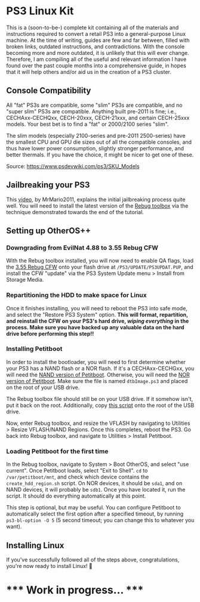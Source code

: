 # PS3 Linux Kit

This is a (soon-to-be-) complete kit containing all of the materials and instructions required to convert a retail PS3 into a general-purpose Linux machine. At the time of writing, guides are few and far between, filled with broken links, outdated instructions, and contradictions. With the console becoming more and more outdated, it is unlikely that this will ever change. Therefore, I am compiling all of the useful and relevant information I have found over the past couple months into a comprehensive guide, in hopes that it will help others and/or aid us in the creation of a PS3 cluster.

## Console Compatibility

All "fat" PS3s are compatible, some "slim" PS3s are compatible, and no "super slim" PS3s are compatible. Anything built pre-2011 is fine; i.e., CECHAxx-CECHQxx, CECH-20xxx, CECH-21xxx, and certain CECH-25xxx models. Your best bet is to find a "fat" or 2000/2100 series "slim". 

The slim models (especially 2100-series and pre-2011 2500-series) have the smallest CPU and GPU die sizes out of all the compatible consoles, and thus have lower power consumption, slightly stronger performance, and better thermals. If you have the choice, it might be nicer to get one of these.

Source: https://www.psdevwiki.com/ps3/SKU_Models

## Jailbreaking your PS3

This [video](https://www.youtube.com/watch?v=QldjWRGH0wA), by MrMario2011, explains the initial jailbreaking process quite well. You will need to install the latest version of the [Rebug toolbox](https://github.com/Joonie86/Rebug-Toolbox/releases) via the technique demonstrated towards the end of the tutorial.

## Setting up OtherOS++

### Downgrading from EvilNat 4.88 to 3.55 Rebug CFW

With the Rebug toolbox installed, you will now need to enable QA flags, load the [3.55 Rebug CFW](http://xanthe.cc/?a=download&file=355_60G_COLDBOOT_PS3UPDAT.PUP) onto your flash drive at `/PS3/UPDATE/PS3UPDAT.PUP`, and install the CFW "update" via the PS3 System Update menu > Install from Storage Media.

### Repartitioning the HDD to make space for Linux

Once it finishes installing, you will need to reboot the PS3 into safe mode, and select the "Restore PS3 System" option. **This will format, repartition, and reinstall the CFW on your PS3's hard drive, *wiping everything* in the process. Make sure you have backed up any valuable data on the hard drive before performing this step!!** 

### Installing Petitboot

In order to install the bootloader, you will need to first determine whether your PS3 has a NAND flash or a NOR flash. If it's a CECHAxx-CECHGxx, you will need the [NAND version of Petitboot](http://xanthe.cc/?a=download&file=dtbImage.ps3.bin.minimal). Otherwise, you will need the [NOR version of Petitboot](http://xanthe.cc/?a=download&file=dtbImage.ps3). Make sure the file is named `dtbImage.ps3` and placed on the root of your USB drive.

The Rebug toolbox file should still be on your USB drive. If it somehow isn't, put it back on the root. Additionally, copy [this script](http://xanthe.cc/?a=download&file=create_hdd_region.sh) onto the root of the USB drive.

Now, enter Rebug toolbox, and resize the VFLASH by navigating to Utilities > Resize VFLASH/NAND Regions. Once this completes, reboot the PS3. Go back into Rebug toolbox, and navigate to Utilities > Install Petitboot.

### Loading Petitboot for the first time

In the Rebug toolbox, navigate to System > Boot OtherOS, and select "use current". Once Petitboot loads, select "Exit to Shell". `cd` to `/var/petitboot/mnt`, and check which device contains the `create_hdd_region.sh` script. On NOR devices, it should be `sda1`, and on NAND devices, it will probably be `sdb1`. Once you have located it, run the script. It should do everything automatically at this point.

This step is optional, but may be useful. You can configure Petitboot to automatically select the first option after a specified timeout, by running `ps3-bl-option -O 5` (5 second timeout; you can change this to whatever you want). 

## Installing Linux

If you've successfully followed all of the steps above, congratulations, you're now ready to install Linux! :partying_face:

# \*\*\* Work in progress... \*\*\*
